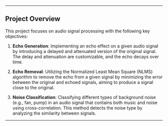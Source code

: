
---

## Project Overview

This project focuses on audio signal processing with the following key objectives:

1. **Echo Generation**: Implementing an echo effect on a given audio signal by introducing a delayed and attenuated version of the original signal. The delay and attenuation are customizable, and the echo decays over time.

2. **Echo Removal**: Utilizing the Normalized Least Mean Square (NLMS) algorithm to remove the echo from a given signal by minimizing the error between the original and echoed signals, aiming to produce a signal close to the original.

3. **Noise Classification**: Classifying different types of background noise (e.g., fan, pump) in an audio signal that contains both music and noise using cross-correlation. This method detects the noise type by analyzing the similarity between signals.

---
